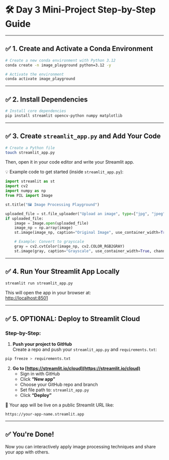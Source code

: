 # 🛠️ Day 3 Mini-Project Step-by-Step Guide

---

## ✅ 1. Create and Activate a Conda Environment

```bash
# Create a new conda environment with Python 3.12
conda create -n image_playground python=3.12 -y

# Activate the environment
conda activate image_playground
```

---

## ✅ 2. Install Dependencies

```bash
# Install core dependencies
pip install streamlit opencv-python numpy matplotlib
```

---

## ✅ 3. Create `streamlit_app.py` and Add Your Code

```bash
# Create a Python file
touch streamlit_app.py
```

Then, open it in your code editor and write your Streamlit app.

💡 Example code to get started (inside `streamlit_app.py`):

```python
import streamlit as st
import cv2
import numpy as np
from PIL import Image

st.title("🖼️ Image Processing Playground")

uploaded_file = st.file_uploader("Upload an image", type=["jpg", "jpeg", "png"])
if uploaded_file:
    image = Image.open(uploaded_file)
    image_np = np.array(image)
    st.image(image_np, caption="Original Image", use_container_width=True)

    # Example: Convert to grayscale
    gray = cv2.cvtColor(image_np, cv2.COLOR_RGB2GRAY)
    st.image(gray, caption="Grayscale", use_container_width=True, channels="GRAY")
```

---

## ✅ 4. Run Your Streamlit App Locally

```bash
streamlit run streamlit_app.py
```

This will open the app in your browser at:  
[http://localhost:8501](http://localhost:8501)

---

## ✅ 5. OPTIONAL: Deploy to Streamlit Cloud

### Step-by-Step:

1. **Push your project to GitHub**  
   Create a repo and push your `streamlit_app.py` and `requirements.txt`:

```bash
pip freeze > requirements.txt
```

2. **Go to [https://streamlit.io/cloud](https://streamlit.io/cloud)**  
   - Sign in with GitHub  
   - Click **“New app”**  
   - Choose your GitHub repo and branch  
   - Set file path to: `streamlit_app.py`  
   - Click **“Deploy”**

🎉 Your app will be live on a public Streamlit URL like:

```
https://your-app-name.streamlit.app
```

---

## ✅ You're Done!

Now you can interactively apply image processing techniques and share your app with others.